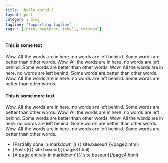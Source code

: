 ```yaml
---
title:  hello world 3
layout: post
category : blog
tagline: "Supporting tagline"
tags : [intro, beginner, jekyll, tutorial]
---
```


#### This is some text
Wow.  All the words are in here.  no words are left behind.  Some words are better than other words.  Wow.  All the words are in here.  no words are left behind.  Some words are better than other words.  Wow.  All the words are in here.  no words are left behind.  Some words are better than other words.  Wow.  All the words are in here.  no words are left behind.  Some words are better than other words.

#### This is some more text
Wow.  All the words are in here.  no words are left behind.  Some words are better than other words.  Wow.  All the words are in here.  no words are left behind.  Some words are better than other words.  Wow.  All the words are in here.  no words are left behind.  Some words are better than other words.  Wow.  All the words are in here.  no words are left behind.  Some words are better than other words.

* [Partially done in markdown ]( {{ site.baseurl }}/page2.html)
* [Posts]({{ site.baseurl}}/page3.html)
* [A page entirely in markdown]({{ site.baseurl}}/page4.html)
